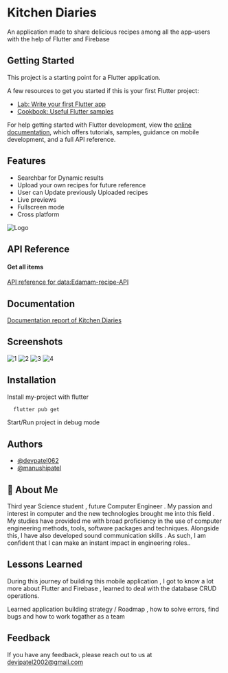 # Kitchen Diaries

An application made to share delicious recipes among all the app-users with the help of Flutter and Firebase

## Getting Started

This project is a starting point for a Flutter application.

A few resources to get you started if this is your first Flutter project:

- [Lab: Write your first Flutter app](https://docs.flutter.dev/get-started/codelab)
- [Cookbook: Useful Flutter samples](https://docs.flutter.dev/cookbook)

For help getting started with Flutter development, view the
[online documentation](https://docs.flutter.dev/), which offers tutorials,
samples, guidance on mobile development, and a full API reference.

## Features

- Searchbar for Dynamic results
- Upload your own recipes for future reference
- User can Update previously Uploaded recipes
- Live previews
- Fullscreen mode
- Cross platform




![Logo](https://cdn-icons-png.flaticon.com/512/1869/1869042.png)


## API Reference

#### Get all items

[API reference for data:Edamam-recipe-API](https://developer.edamam.com/edamam-recipe-api)
## Documentation

[Documentation report of Kitchen Diaries](https://drive.google.com/file/d/1db3BBYD_zhCwDltjvjJZUMpSyM518-y-/view?usp=sharing)


## Screenshots

![1](https://drive.google.com/file/d/1dkg65zdB0fjyoejQrSLMIAIpfcujbwWX/view?usp=sharing)
![2](https://drive.google.com/file/d/1e7PiNEY74fCM-UPTn8TTL4z43uC4jirs/view?usp=sharing)
![3](https://drive.google.com/file/d/1drokvEssIbpWD9dtIeJhfY5q9jSwH1r3/view?usp=sharing)
![4](https://drive.google.com/file/d/1dowEXPxsgKU5pEUVKcGRek0w5Hc8zonq/view?usp=sharing)

## Installation

Install my-project with flutter

```bash
  flutter pub get
```
Start/Run project in debug mode
## Authors

- [@devpatel062](https://github.com/devpatel062)
- [@manushipatel](https://github.com/manupatel20)


## 🚀 About Me
Third year Science student , future Computer Engineer . My passion and interest in computer and the new technologies brought me into this field . 
My studies have provided me with broad proficiency in the use of computer engineering methods, tools, software packages and techniques. Alongside this, I have also developed sound communication skills . As such, I am confident that I can make an instant impact in engineering roles..


## Lessons Learned

During this journey of building this mobile application , I got to know a lot more about Flutter and Firebase , learned to deal with the database CRUD operations.

Learned application building strategy / Roadmap , how to solve errors, find bugs and how to work togather as a team


## Feedback

If you have any feedback, please reach out to us at devjpatel2002@gmail.com

